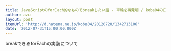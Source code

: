 ```yaml
---
title: JavaScriptのforEach的なものでbreakしたい話 - 車輪を再発明 / koba04の日記
author: azu
layout: post
itemUrl: 'http://d.hatena.ne.jp/koba04/20120720/1342713106'
date: '2012-07-31T15:00:00.000Z'
---
```

breakできるforEachの実装について
